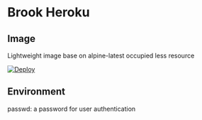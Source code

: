 # Brook Heroku

## Image

Lightweight image base on alpine-latest occupied less resource

[![Deploy](https://www.herokucdn.com/deploy/button.png)](https://dashboard.heroku.com/new?template=https://github.com/YulinChan/brook-heroku)

## Environment

passwd: a password for user authentication